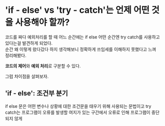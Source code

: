 # 'if - else' vs 'try - catch'는 언제 어떤 것을 사용해야 할까?

코드를 짜다 예외처리를 할 때 어느 순간에는 if else 어떤 순간엔 try catch를 사용하고 있다는걸 발견하게 되었다.  
순간 왜 이렇게 왔다갔다 하지 생각해보니 정확하게 쓰임세를 이해하지 못했다고 느껴 정리해봤다.

**코드의 제어**와 **예외 처리**로 구분할 수 있다.

그럼 차이점을 살펴보자.

## 'if - else': 조건부 분기

if else 문은 어떤 변수나 상황에 대한 조건문을 태우기 위해 사용되는 문법이고 try catch는 프로그램이 오류를 발생할 여지가 있는 구간에서 오류로 인해 프로그램이 중단되지 않게 